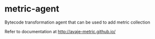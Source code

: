 # metric-agent

Bytecode transformation agent that can be used to add metric collection

Refer to documentation at http://avaje-metric.github.io/
